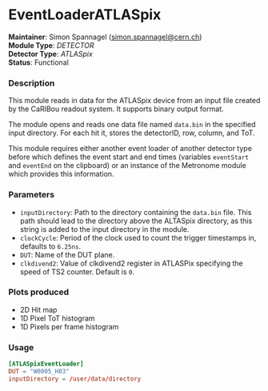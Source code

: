 # EventLoaderATLASpix
**Maintainer**: Simon Spannagel (<simon.spannagel@cern.ch>)  
**Module Type**: *DETECTOR*  
**Detector Type**: *ATLASpix*  
**Status**: Functional

### Description
This module reads in data for the ATLASpix device from an input file created by the CaRIBou readout system. It supports binary output format.

The module opens and reads one data file named `data.bin` in the specified input directory. For each hit it, stores the detectorID, row, column, and ToT.

This module requires either another event loader of another detector type before which defines the event start and end times (variables `eventStart` and `eventEnd` on the clipboard) or an instance of the Metronome module which provides this information.

### Parameters
* `inputDirectory`: Path to the directory containing the `data.bin` file. This path should lead to the directory above the ALTASpix directory, as this string is added to the input directory in the module.
* `clockCycle`: Period of the clock used to count the trigger timestamps in, defaults to `6.25ns`.
* `DUT`: Name of the DUT plane.
* `clkdivend2`: Value of clkdivend2 register in ATLASPix specifying the speed of TS2 counter. Default is `0`.

### Plots produced
* 2D Hit map
* 1D Pixel ToT histogram
* 1D Pixels per frame histogram

### Usage
```toml
[ATLASpixEventLoader]
DUT = "W0005_H03"
inputDirectory = /user/data/directory
```
